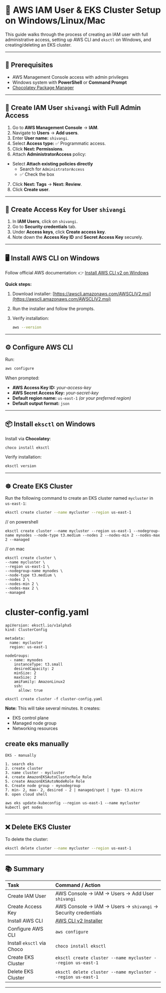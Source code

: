 # 📖 AWS IAM User & EKS Cluster Setup on Windows/Linux/Mac

This guide walks through the process of creating an IAM user with full administrative access, setting up AWS CLI and `eksctl` on Windows, and creating/deleting an EKS cluster.

---

## 📌 Prerequisites

* AWS Management Console access with admin privileges
* Windows system with **PowerShell** or **Command Prompt**
* [Chocolatey Package Manager](https://chocolatey.org/install)

---

## 👤 Create IAM User `shivangi` with Full Admin Access

1. Go to **AWS Management Console** → **IAM**.
2. Navigate to **Users** → **Add users**.
3. Enter **User name:** `shivangi`.
4. Select **Access type:** ✅ Programmatic access.
5. Click **Next: Permissions**.
6. Attach **AdministratorAccess** policy:

 * Select **Attach existing policies directly**
   * Search for `AdministratorAccess`
   * ✅ Check the box
7. Click **Next: Tags** → **Next: Review**.
8. Click **Create user**.

---

## 🔑 Create Access Key for User `shivangi`

1. In **IAM Users**, click on `shivangi`.
2. Go to **Security credentials** tab.
3. Under **Access keys**, click **Create access key**.
4. Note down the **Access Key ID** and **Secret Access Key** securely.



---

## 🖥️ Install AWS CLI on Windows

Follow official AWS documentation:
👉 [Install AWS CLI v2 on Windows](https://docs.aws.amazon.com/cli/latest/userguide/getting-started-install.html)

**Quick steps:**

1. Download installer:
   [https://awscli.amazonaws.com/AWSCLIV2.msi](https://awscli.amazonaws.com/AWSCLIV2.msi)
2. Run the installer and follow the prompts.
3. Verify installation:

   ```bash
   aws --version
   ```

---

## ⚙️ Configure AWS CLI

Run:

```bash
aws configure
```

When prompted:

* **AWS Access Key ID:** *your-access-key*
* **AWS Secret Access Key:** *your-secret-key*
* **Default region name:** `us-east-1` *(or your preferred region)*
* **Default output format:** `json`

---

## 📦 Install `eksctl` on Windows

Install via **Chocolatey**:

```bash
choco install eksctl
```

Verify installation:

```bash
eksctl version
```


---

## ☸️ Create EKS Cluster

Run the following command to create an EKS cluster named `mycluster` in `us-east-1`:

```bash
eksctl create cluster --name mycluster --region us-east-1
```
// on powershell
```
eksctl create cluster --name mycluster --region us-east-1 --nodegroup-name mynodes --node-type t3.medium --nodes 2 --nodes-min 2 --nodes-max 2 --managed
```
// on mac
```
eksctl create cluster \
--name mycluster \
--region us-east-1 \
--nodegroup-name mynodes \
--node-type t3.medium \
--nodes 2 \
--nodes-min 2 \
--nodes-max 2 \
--managed
```
# cluster-config.yaml
```
apiVersion: eksctl.io/v1alpha5
kind: ClusterConfig

metadata:
  name: mycluster
  region: us-east-1

nodeGroups:
  - name: mynodes
    instanceType: t3.small
    desiredCapacity: 2
    minSize: 2
    maxSize: 2
    amiFamily: AmazonLinux2
    ssh:
      allow: true
```
```
eksctl create cluster -f cluster-config.yaml
```

**Note:** This will take several minutes. It creates:

* EKS control plane
* Managed node group
* Networking resources

## create eks manually 
```
EKS - manually 

1. search eks 
2. create cluster 
3. name cluster - mycluster 
4. create AmazonEKSAutoClusterRole Role 
5. create AmazonEKSAutoNodeRole Role 
6. Create node group - mynodegroup
7. min- 2, max- 2, desired - 2 | managed/spot | type- t3.micro
8. open cloud shell 

aws eks update-kubeconfig --region us-east-1 --name mycluster
kubectl get nodes
```
---


## ❌ Delete EKS Cluster

To delete the cluster:

```bash
eksctl delete cluster --name mycluster --region us-east-1
```

---

## 📚 Summary

| Task                       | Command / Action                                                                                      |
| :------------------------- | :---------------------------------------------------------------------------------------------------- |
| Create IAM User            | AWS Console → IAM → Users → Add User `shivangi`                                                           |
| Create Access Key          | AWS Console → IAM → Users → `shivangi` → Security credentials                                             |
| Install AWS CLI            | [AWS CLI v2 Installer](https://docs.aws.amazon.com/cli/latest/userguide/getting-started-install.html) |
| Configure AWS CLI          | `aws configure`                                                                                       |
| Install `eksctl` via Choco | `choco install eksctl`                                                                                |
| Create EKS Cluster         | `eksctl create cluster --name mycluster --region us-east-1`                                           |
| Delete EKS Cluster         | `eksctl delete cluster --name mycluster --region us-east-1`                                           |

---

